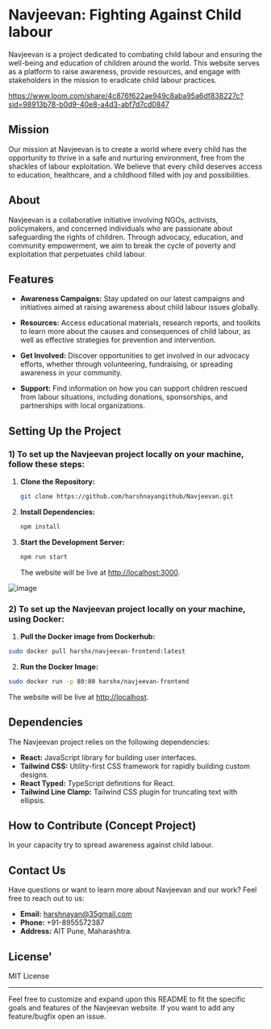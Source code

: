 # Navjeevan: Fighting Against Child labour

Navjeevan is a project dedicated to combating child labour and ensuring the well-being and education of children around the world. This website serves as a platform to raise awareness, provide resources, and engage with stakeholders in the mission to eradicate child labour practices.

https://www.loom.com/share/4c876f622ae949c8aba95a6df838227c?sid=98913b78-b0d9-40e8-a4d3-abf7d7cd0847
## Mission

Our mission at Navjeevan is to create a world where every child has the opportunity to thrive in a safe and nurturing environment, free from the shackles of labour exploitation. We believe that every child deserves access to education, healthcare, and a childhood filled with joy and possibilities.

## About

Navjeevan is a collaborative initiative involving NGOs, activists, policymakers, and concerned individuals who are passionate about safeguarding the rights of children. Through advocacy, education, and community empowerment, we aim to break the cycle of poverty and exploitation that perpetuates child labour.

## Features

- **Awareness Campaigns:** Stay updated on our latest campaigns and initiatives aimed at raising awareness about child labour issues globally.

- **Resources:** Access educational materials, research reports, and toolkits to learn more about the causes and consequences of child labour, as well as effective strategies for prevention and intervention.

- **Get Involved:** Discover opportunities to get involved in our advocacy efforts, whether through volunteering, fundraising, or spreading awareness in your community.

- **Support:** Find information on how you can support children rescued from labour situations, including donations, sponsorships, and partnerships with local organizations.

## Setting Up the Project

### 1) To set up the Navjeevan project locally on your machine, follow these steps:

1. **Clone the Repository:**
   ```bash
   git clone https://github.com/harshnayangithub/Navjeevan.git
   ```

2. **Install Dependencies:**
   ```bash
   npm install
   ```

3. **Start the Development Server:**
   ```bash
   npm run start
   ```
   The website will be live at [http://localhost:3000](http://localhost:3000).
   
![image](https://github.com/harshnayangithub/Navjeevan/assets/126700987/524ed237-3b9f-4142-bb1b-fbae7650fa73)

### 2) To set up the Navjeevan project locally on your machine, using Docker:

   1. **Pull the Docker image from Dockerhub:**
   ```bash
   sudo docker pull harshx/navjeevan-frontend:latest
   ```

   2. **Run the Docker Image:**
   ```bash
   sudo docker run -p 80:80 harshx/navjeevan-frontend
   ```
   
   The website will be live at [http://localhost](http://localhost).

## Dependencies

The Navjeevan project relies on the following dependencies:

- **React:** JavaScript library for building user interfaces.
- **Tailwind CSS:** Utility-first CSS framework for rapidly building custom designs.
- **React Typed:** TypeScript definitions for React.
- **Tailwind Line Clamp:** Tailwind CSS plugin for truncating text with ellipsis.

## How to Contribute (Concept Project)

In your capacity try to spread awareness against child labour.

## Contact Us

Have questions or want to learn more about Navjeevan and our work? Feel free to reach out to us:

- **Email:** harshnayan@35gmail.com
- **Phone:** +91-8955572387
- **Address:** AIT Pune, Maharashtra.


## License'

MIT License

---

Feel free to customize and expand upon this README to fit the specific goals and features of the Navjeevan website. If you want to add any feature/bugfix open an issue.
